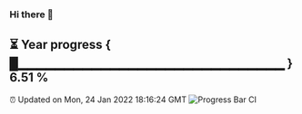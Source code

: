### Hi there 👋
⏳ Year progress { █▁▁▁▁▁▁▁▁▁▁▁▁▁▁▁▁▁▁▁▁▁▁▁▁▁▁▁▁▁ } 6.51 %
---
⏰ Updated on Mon, 24 Jan 2022 18:16:24 GMT
![Progress Bar CI](https://github.com/liununu/liununu/workflows/Progress%20Bar%20CI/badge.svg)

